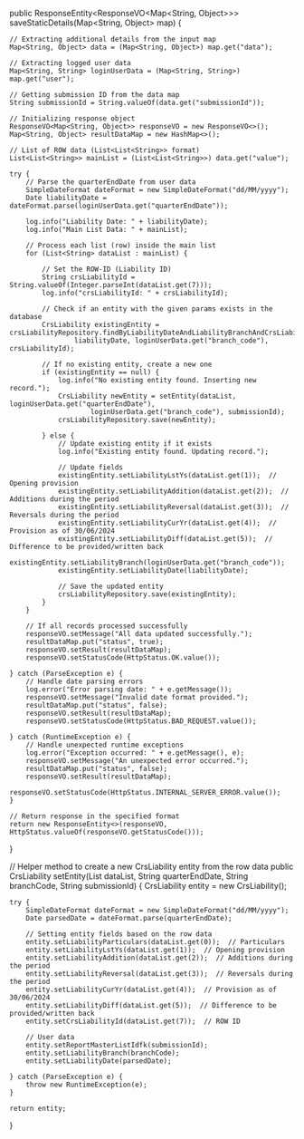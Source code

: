 public ResponseEntity<ResponseVO<Map<String, Object>>> saveStaticDetails(Map<String, Object> map) {

    // Extracting additional details from the input map
    Map<String, Object> data = (Map<String, Object>) map.get("data");

    // Extracting logged user data
    Map<String, String> loginUserData = (Map<String, String>) map.get("user");

    // Getting submission ID from the data map
    String submissionId = String.valueOf(data.get("submissionId"));

    // Initializing response object
    ResponseVO<Map<String, Object>> responseVO = new ResponseVO<>();
    Map<String, Object> resultDataMap = new HashMap<>();

    // List of ROW data (List<List<String>> format)
    List<List<String>> mainList = (List<List<String>>) data.get("value");

    try {
        // Parse the quarterEndDate from user data
        SimpleDateFormat dateFormat = new SimpleDateFormat("dd/MM/yyyy");
        Date liabilityDate = dateFormat.parse(loginUserData.get("quarterEndDate"));

        log.info("Liability Date: " + liabilityDate);
        log.info("Main List Data: " + mainList);

        // Process each list (row) inside the main list
        for (List<String> dataList : mainList) {

            // Set the ROW-ID (Liability ID)
            String crsLiabilityId = String.valueOf(Integer.parseInt(dataList.get(7)));
            log.info("crsLiabilityId: " + crsLiabilityId);

            // Check if an entity with the given params exists in the database
            CrsLiability existingEntity = crsLiabilityRepository.findByLiabilityDateAndLiabilityBranchAndCrsLiabilityId(
                    liabilityDate, loginUserData.get("branch_code"), crsLiabilityId);

            // If no existing entity, create a new one
            if (existingEntity == null) {
                log.info("No existing entity found. Inserting new record.");
                CrsLiability newEntity = setEntity(dataList, loginUserData.get("quarterEndDate"), 
                        loginUserData.get("branch_code"), submissionId);
                crsLiabilityRepository.save(newEntity);

            } else {
                // Update existing entity if it exists
                log.info("Existing entity found. Updating record.");

                // Update fields
                existingEntity.setLiabilityLstYs(dataList.get(1));  // Opening provision
                existingEntity.setLiabilityAddition(dataList.get(2));  // Additions during the period
                existingEntity.setLiabilityReversal(dataList.get(3));  // Reversals during the period
                existingEntity.setLiabilityCurYr(dataList.get(4));  // Provision as of 30/06/2024
                existingEntity.setLiabilityDiff(dataList.get(5));  // Difference to be provided/written back
                existingEntity.setLiabilityBranch(loginUserData.get("branch_code"));
                existingEntity.setLiabilityDate(liabilityDate);

                // Save the updated entity
                crsLiabilityRepository.save(existingEntity);
            }
        }

        // If all records processed successfully
        responseVO.setMessage("All data updated successfully.");
        resultDataMap.put("status", true);
        responseVO.setResult(resultDataMap);
        responseVO.setStatusCode(HttpStatus.OK.value());

    } catch (ParseException e) {
        // Handle date parsing errors
        log.error("Error parsing date: " + e.getMessage());
        responseVO.setMessage("Invalid date format provided.");
        resultDataMap.put("status", false);
        responseVO.setResult(resultDataMap);
        responseVO.setStatusCode(HttpStatus.BAD_REQUEST.value());

    } catch (RuntimeException e) {
        // Handle unexpected runtime exceptions
        log.error("Exception occurred: " + e.getMessage(), e);
        responseVO.setMessage("An unexpected error occurred.");
        resultDataMap.put("status", false);
        responseVO.setResult(resultDataMap);
        responseVO.setStatusCode(HttpStatus.INTERNAL_SERVER_ERROR.value());
    }

    // Return response in the specified format
    return new ResponseEntity<>(responseVO, HttpStatus.valueOf(responseVO.getStatusCode()));
}

// Helper method to create a new CrsLiability entity from the row data
public CrsLiability setEntity(List<String> dataList, String quarterEndDate, String branchCode, String submissionId) {
    CrsLiability entity = new CrsLiability();

    try {
        SimpleDateFormat dateFormat = new SimpleDateFormat("dd/MM/yyyy");
        Date parsedDate = dateFormat.parse(quarterEndDate);

        // Setting entity fields based on the row data
        entity.setLiabilityParticulars(dataList.get(0));  // Particulars
        entity.setLiabilityLstYs(dataList.get(1));  // Opening provision
        entity.setLiabilityAddition(dataList.get(2));  // Additions during the period
        entity.setLiabilityReversal(dataList.get(3));  // Reversals during the period
        entity.setLiabilityCurYr(dataList.get(4));  // Provision as of 30/06/2024
        entity.setLiabilityDiff(dataList.get(5));  // Difference to be provided/written back
        entity.setCrsLiabilityId(dataList.get(7));  // ROW ID

        // User data
        entity.setReportMasterListIdfk(submissionId);
        entity.setLiabilityBranch(branchCode);
        entity.setLiabilityDate(parsedDate);

    } catch (ParseException e) {
        throw new RuntimeException(e);
    }

    return entity;
}
